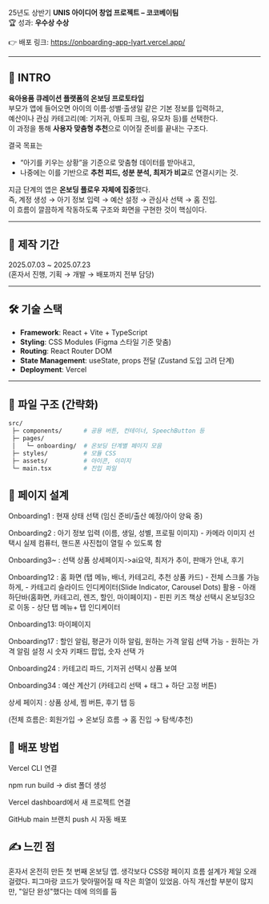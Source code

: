 25년도 상반기 **UNIS 아이디어 창업 프로젝트 – 코코베이팀**  
🏆 성과: **우수상 수상**

👉 배포 링크: https://onboarding-app-lyart.vercel.app/

---

## 🍼 INTRO  

**육아용품 큐레이션 플랫폼의 온보딩 프로토타입**  
부모가 앱에 들어오면 아이의 이름·성별·출생일 같은 기본 정보를 입력하고,  
예산이나 관심 카테고리(예: 기저귀, 아토피 크림, 유모차 등)를 선택한다.  
이 과정을 통해 **사용자 맞춤형 추천**으로 이어질 준비를 끝내는 구조다.  

결국 목표는  
- “아기를 키우는 상황”을 기준으로 맞춤형 데이터를 받아내고,  
- 나중에는 이를 기반으로 **추천 피드, 성분 분석, 최저가 비교**로 연결시키는 것.  

지금 단계의 앱은 **온보딩 플로우 자체에 집중**했다.  
즉, 계정 생성 → 아기 정보 입력 → 예산 설정 → 관심사 선택 → 홈 진입.  
이 흐름이 깔끔하게 작동하도록 구조와 화면을 구현한 것이 핵심이다.  


---

## 📅 제작 기간  
2025.07.03 ~ 2025.07.23  
(혼자서 진행, 기획 → 개발 → 배포까지 전부 담당)  

---

## 🛠️ 기술 스택  
- **Framework**: React + Vite + TypeScript  
- **Styling**: CSS Modules (Figma 스타일 기준 맞춤)  
- **Routing**: React Router DOM  
- **State Management**: useState, props 전달 (Zustand 도입 고려 단계)  
- **Deployment**: Vercel  

---

## 📂 파일 구조 (간략화)  

```bash
src/
 ├─ components/      # 공용 버튼, 컨테이너, SpeechButton 등
 ├─ pages/           
 │   └─ onboarding/  # 온보딩 단계별 페이지 모음
 ├─ styles/          # 모듈 CSS
 ├─ assets/          # 아이콘, 이미지
 └─ main.tsx         # 진입 파일
```


## 📑 페이지 설계
Onboarding1 : 현재 상태 선택 (임신 준비/출산 예정/아이 양육 중)

Onboarding2 : 아기 정보 입력 (이름, 생일, 성별, 프로필 이미지)
             - 카메라 이미지 선택시 실제 컴퓨터, 핸드폰 사진첩이 열릴 수 있도록 함

Onboarding3~ : 선택 상품 상세페이지->ai요약, 최저가 추이, 판매가 안내, 후기 

Onboarding12 : 홈 화면 (탭 메뉴, 배너, 카테고리, 추천 상품 카드) 
             - 전체 스크롤 가능하게, 
             - 카테고리 슬라이드 인디케이터(Slide Indicator, Carousel Dots) 활용
             - 아래 하단바(홈화면, 카테고리, 렌즈, 할인, 마이페이지)
             - 핀핀 키즈 책상 선택시 온보딩3으로 이동
             - 상단 탭 메뉴+ 탭   인디케이터
             
Onboarding13: 마이페이지
             
Onboarding17 : 할인 알림, 평균가 이하 알림, 원하는 가격 알림 선택 가능
             - 원하는 가격 알림 설정 시 숫자 키패드 팝업, 숫자 선택 가
             
        
Onboarding24 : 카테고리 파드, 기저귀 선택시 상퓸 보여

Onboarding34 : 예산 계산기 (카테고리 선택 + 태그 + 하단 고정 버튼)

상세 페이지 : 상품 상세, 찜 버튼, 후기 탭 등

(전체 흐름은: 회원가입 → 온보딩 흐름 → 홈 진입 → 탐색/추천)


## 🚀 배포 방법

Vercel CLI 연결

npm run build → dist 폴더 생성

Vercel dashboard에서 새 프로젝트 연결

GitHub main 브랜치 push 시 자동 배포





## ✍️ 느낀 점

혼자서 온전히 만든 첫 번째 온보딩 앱.
생각보다 CSS랑 페이지 흐름 설계가 제일 오래 걸렸다.
피그마랑 코드가 맞아떨어질 때 작은 희열이 있었음.
아직 개선할 부분이 많지만, "일단 완성"했다는 데에 의의를 둠
